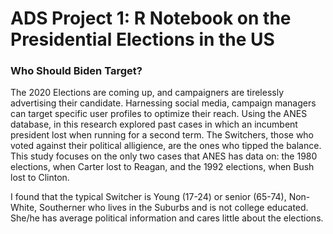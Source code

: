 # ADS Project 1:  R Notebook on the Presidential Elections in the US

### Who Should Biden Target?

The 2020 Elections are coming up, and campaigners are tirelessly advertising their candidate. 
Harnessing social media, campaign managers can target specific user profiles to optimize their reach. 
Using the ANES database, in this research explored past cases in which an incumbent president lost when running for a second term.
The Switchers, those who voted against their political alligience, are the ones who tipped the balance. 
This study focuses on the only two cases that ANES has data on: the 1980 elections, when Carter lost to Reagan, and the 1992 elections, when Bush lost to Clinton.

I found that the typical Switcher is Young (17-24) or senior (65-74), Non-White, Southerner who lives in the Suburbs and is not college educated. She/he has average political information and cares little about the elections.


